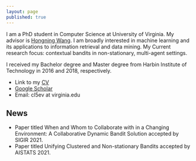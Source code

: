 ```yaml
---
layout: page
published: true
---
```


I am a PhD student in Computer Science at University of Virginia. My advisor is [Hongning Wang](http://www.cs.virginia.edu/~hw5x/). I am broadly interested in machine learning and its applications to information retrieval and data mining. My Current research focus: contextual bandits in non-stationary, multi-agent settings.

I received my Bachelor degree and Master degree from Harbin Institute of Technology in 2016 and 2018, respectively.

- Link to my [CV](https://cyrilli.github.io/CV.pdf)
- [Google Scholar](https://scholar.google.com/citations?user=w2ShljkAAAAJ&hl=en&oi=ao)
- Email: cl5ev at virginia.edu

## News
   - Paper titled When and Whom to Collaborate with in a Changing Environment: A Collaborative Dynamic Bandit Solution accepted by SIGIR 2021.
   - Paper titled Unifying Clustered and Non-stationary Bandits accepted by AISTATS 2021.

<!-- ---
## News
   - XXX
---
## Publications
[Google Scholar](https://scholar.google.com/citations?user=w2ShljkAAAAJ&hl=en&oi=ao)
<h3>2020</h3>
   - [XXX title](http://xxx.paper.pdf) <br />**Chuanhao Li**, XXX, XXX<br />XXX conference 2020. -->
